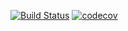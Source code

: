 [![Build Status](https://app.travis-ci.com/paketchino/job4j_dreamjob.svg?branch=master)](https://app.travis-ci.com/paketchino/job4j_dreamjob)
[![codecov](https://codecov.io/gh/paketchino/job4j_dreamjob/branch/master/graph/badge.svg?token=NU6P557AIT)](https://codecov.io/gh/paketchino/job4j_dreamjob)